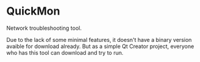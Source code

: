 # QuickMon
Network troubleshooting tool.

Due to the lack of some minimal features, it doesn't have a binary version avaible for download already. But as a simple Qt Creator project, everyone who has this tool can download and try to run.
